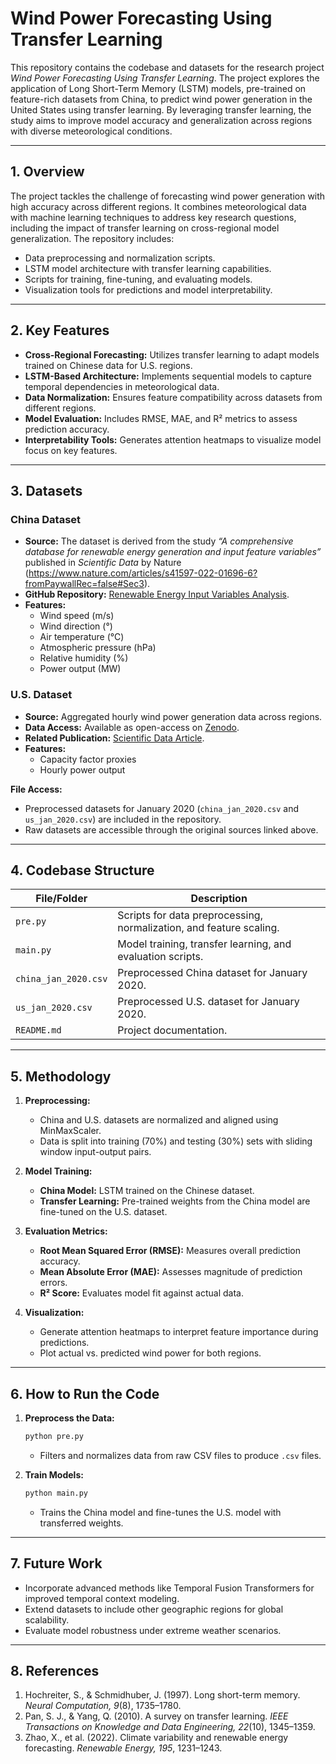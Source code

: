 # Wind Power Forecasting Using Transfer Learning

This repository contains the codebase and datasets for the research project _Wind Power Forecasting Using Transfer Learning_. The project explores the application of Long Short-Term Memory (LSTM) models, pre-trained on feature-rich datasets from China, to predict wind power generation in the United States using transfer learning. By leveraging transfer learning, the study aims to improve model accuracy and generalization across regions with diverse meteorological conditions.

---

## **1. Overview**

The project tackles the challenge of forecasting wind power generation with high accuracy across different regions. It combines meteorological data with machine learning techniques to address key research questions, including the impact of transfer learning on cross-regional model generalization. The repository includes:

- Data preprocessing and normalization scripts.
- LSTM model architecture with transfer learning capabilities.
- Scripts for training, fine-tuning, and evaluating models.
- Visualization tools for predictions and model interpretability.

---

## **2. Key Features**

- **Cross-Regional Forecasting:** Utilizes transfer learning to adapt models trained on Chinese data for U.S. regions.
- **LSTM-Based Architecture:** Implements sequential models to capture temporal dependencies in meteorological data.
- **Data Normalization:** Ensures feature compatibility across datasets from different regions.
- **Model Evaluation:** Includes RMSE, MAE, and R² metrics to assess prediction accuracy.
- **Interpretability Tools:** Generates attention heatmaps to visualize model focus on key features.

---

## **3. Datasets**

### **China Dataset**
- **Source:** The dataset is derived from the study *“A comprehensive database for renewable energy generation and input feature variables”* published in _Scientific Data_ by Nature (https://www.nature.com/articles/s41597-022-01696-6?fromPaywallRec=false#Sec3).  
- **GitHub Repository:** [Renewable Energy Input Variables Analysis](https://github.com/Bob05757/Renewable-energy-generation-input-feature-variables-analysis).  
- **Features:**  
  - Wind speed (m/s)  
  - Wind direction (°)  
  - Air temperature (°C)  
  - Atmospheric pressure (hPa)  
  - Relative humidity (%)  
  - Power output (MW)  

### **U.S. Dataset**
- **Source:** Aggregated hourly wind power generation data across regions.  
- **Data Access:** Available as open-access on [Zenodo](https://zenodo.org/records/8240163).  
- **Related Publication:** [Scientific Data Article](https://www.nature.com/articles/s41597-024-03894-w#code-availability).  
- **Features:**  
  - Capacity factor proxies  
  - Hourly power output  

**File Access:**  
- Preprocessed datasets for January 2020 (`china_jan_2020.csv` and `us_jan_2020.csv`) are included in the repository.  
- Raw datasets are accessible through the original sources linked above.  


---

## **4. Codebase Structure**

| **File/Folder**       | **Description**                                                                 |
|------------------------|---------------------------------------------------------------------------------|
| `pre.py`              | Scripts for data preprocessing, normalization, and feature scaling.             |
| `main.py`             | Model training, transfer learning, and evaluation scripts.                      |
| `china_jan_2020.csv`  | Preprocessed China dataset for January 2020.                                    |
| `us_jan_2020.csv`     | Preprocessed U.S. dataset for January 2020.                                     |
| `README.md`           | Project documentation.                                                          |

---

## **5. Methodology**

1. **Preprocessing:**
   - China and U.S. datasets are normalized and aligned using MinMaxScaler.
   - Data is split into training (70%) and testing (30%) sets with sliding window input-output pairs.

2. **Model Training:**
   - **China Model:** LSTM trained on the Chinese dataset.
   - **Transfer Learning:** Pre-trained weights from the China model are fine-tuned on the U.S. dataset.

3. **Evaluation Metrics:**
   - **Root Mean Squared Error (RMSE):** Measures overall prediction accuracy.
   - **Mean Absolute Error (MAE):** Assesses magnitude of prediction errors.
   - **R² Score:** Evaluates model fit against actual data.

4. **Visualization:**
   - Generate attention heatmaps to interpret feature importance during predictions.
   - Plot actual vs. predicted wind power for both regions.

---

## **6. How to Run the Code**

1. **Preprocess the Data:**
   ```bash
   python pre.py
   ```
   - Filters and normalizes data from raw CSV files to produce `.csv` files.

2. **Train Models:**
   ```bash
   python main.py
   ```
   - Trains the China model and fine-tunes the U.S. model with transferred weights.


---


## **7. Future Work**

- Incorporate advanced methods like Temporal Fusion Transformers for improved temporal context modeling.
- Extend datasets to include other geographic regions for global scalability.
- Evaluate model robustness under extreme weather scenarios.

---

## **8. References**

1. Hochreiter, S., & Schmidhuber, J. (1997). Long short-term memory. _Neural Computation, 9_(8), 1735–1780.  
2. Pan, S. J., & Yang, Q. (2010). A survey on transfer learning. _IEEE Transactions on Knowledge and Data Engineering, 22_(10), 1345–1359.  
3. Zhao, X., et al. (2022). Climate variability and renewable energy forecasting. _Renewable Energy, 195_, 1231–1243.  

